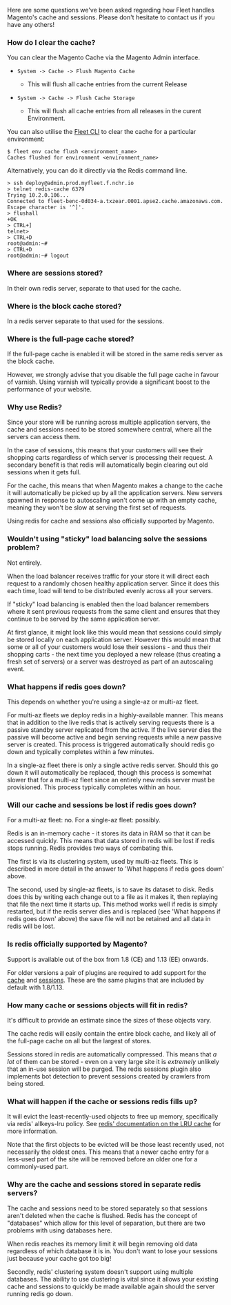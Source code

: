 Here are some questions we've been asked regarding how Fleet handles Magento's
cache and sessions. Please don't hesitate to contact us if you have any others!

### How do I clear the cache?
You can clear the Magento Cache via the Magento Admin interface.

  * `System -> Cache -> Flush Magento Cache`
    * This will flush all cache entries from the current Release

  * `System -> Cache -> Flush Cache Storage`
    * This will flush all cache entries from all releases in the curent Environment.

You can also utilise the [Fleet
CLI](../how-to/manage-environments.md#flushing-caches-for-an-environment) to
clear the cache for a particular environment:

```
$ fleet env cache flush <environment_name>
Caches flushed for environment <environment_name>
```

Alternatively, you can do it directly via the Redis command line.

```
> ssh deploy@admin.prod.myfleet.f.nchr.io
> telnet redis-cache 6379
Trying 10.2.0.106...
Connected to fleet-benc-0d034-a.txzear.0001.apse2.cache.amazonaws.com.
Escape character is '^]'.
> flushall
+OK
> CTRL+]
telnet>
> CTRL+D
root@admin:~#
> CTRL+D
root@admin:~# logout
```

### Where are sessions stored?
In their own redis server, separate to that used for the cache.


### Where is the block cache stored?
In a redis server separate to that used for the sessions.


### Where is the full-page cache stored?
If the full-page cache is enabled it will be stored in the same
redis server as the block cache.

However, we strongly advise that you disable the full page cache in favour of
varnish. Using varnish will typically provide a significant boost to the
performance of your website.


### Why use Redis?
Since your store will be running across multiple application servers, the cache
and sessions need to be stored somewhere central, where all the servers can
access them.

In the case of sessions, this means that your customers will see their shopping
carts regardless of which server is processing their request. A secondary
benefit is that redis will automatically begin clearing out old sessions when it
gets full.

For the cache, this means that when Magento makes a change to the cache it will
automatically be picked up by all the application servers. New servers spawned
in response to autoscaling won't come up with an empty cache, meaning they won't
be slow at serving the first set of requests.

Using redis for cache and sessions also officially supported by Magento.


### Wouldn't using "sticky" load balancing solve the sessions problem?
Not entirely.

When the load balancer receives traffic for your store it will direct each
request to a randomly chosen healthy application server. Since it does this each
time, load will tend to be distributed evenly across all your servers.

If "sticky" load balancing is enabled then the load balancer remembers where it
sent previous requests from the same client and ensures that they continue to be
served by the same application server.

At first glance, it might look like this would mean that sessions could simply
be stored locally on each application server. However this would mean that some
or all of your customers would lose their sessions - and thus their shopping
carts - the next time you deployed a new release (thus creating a fresh set of
servers) or a server was destroyed as part of an autoscaling event.



### What happens if redis goes down?
This depends on whether you're using a single-az or multi-az fleet.

For multi-az fleets we deploy redis in a highly-available manner. This means
that in addition to the live redis that is actively serving requests there is
a passive standby server replicated from the active. If the live server dies the
passive will become active and begin serving requests while a new passive server
is created. This process is triggered automatically should redis go down and
typically completes within a few minutes.

In a single-az fleet there is only a single active redis server. Should this go
down it will automatically be replaced, though this process is somewhat slower
that for a multi-az fleet since an entirely new redis server must be
provisioned. This process typically completes within an hour.


### Will our cache and sessions be lost if redis goes down?
For a multi-az fleet: no. For a single-az fleet: possibly.

Redis is an in-memory cache - it stores its data in RAM so that it can be
accessed quickly. This means that data stored in redis will be lost if redis
stops running. Redis provides two ways of combating this.

The first is via its clustering system, used by multi-az fleets. This is
described in more detail in the answer to 'What happens if redis goes down'
above.

The second, used by single-az fleets, is to save its dataset to disk. Redis does
this by writing each change out to a file as it makes it, then replaying that
file the next time it starts up. This method works well if redis is simply
restarted, but if the redis server dies and is replaced (see 'What happens if
redis goes down' above) the save file will not be retained and all data in redis
will be lost.

### Is redis officially supported by Magento?
Support is available out of the box from 1.8 (CE) and 1.13 (EE) onwards.

For older versions a pair of plugins are required to add support for the
[cache](https://github.com/colinmollenhour/Cm_Cache_Backend_Redis) and
[sessions](https://github.com/colinmollenhour/Cm_RedisSession). These are the
same plugins that are included by default with 1.8/1.13.


### How many cache or sessions objects will fit in redis?
It's difficult to provide an estimate since the sizes of these objects vary.

The cache redis will easily contain the entire block cache, and likely all of
the full-page cache on all but the largest of stores.

Sessions stored in redis are automatically compressed. This means that *a lot*
of them can be stored - even on a very large site it is *extremely* unlikely
that an in-use session will be purged. The redis sessions plugin also implements
bot detection to prevent sessions created by crawlers from being stored.


### What will happen if the cache or sessions redis fills up?
It will evict the least-recently-used objects to free up memory, specifically
via redis' allkeys-lru policy. See [redis' documentation on the LRU cache](
http://redis.io/topics/lru-cache) for more information.

Note that the first objects to be evicted will be those least recently used, not
necessarily the oldest ones. This means that a newer cache entry for a less-used
part of the site will be removed before an older one for a commonly-used part.


### Why are the cache and sessions stored in separate redis servers?
The cache and sessions need to be stored separately so that sessions aren't
deleted when the cache is flushed. Redis has the concept of "databases" which
allow for this level of separation, but there are two problems with using
databases here.

When redis reaches its memory limit it will begin removing old data regardless
of which database it is in. You don't want to lose your sessions just because
your cache got too big!

Secondly, redis' clustering system doesn't support using multiple databases.
The ability to use clustering is vital since it allows your existing cache and
sessions to quickly be made available again should the server running redis go
down.
